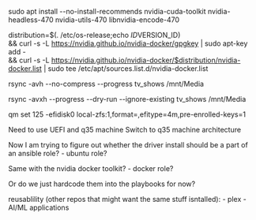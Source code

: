 sudo apt install --no-install-recommends nvidia-cuda-toolkit nvidia-headless-470 nvidia-utils-470 libnvidia-encode-470




distribution=$(. /etc/os-release;echo $ID$VERSION_ID) \
   && curl -s -L https://nvidia.github.io/nvidia-docker/gpgkey | sudo apt-key add - \
   && curl -s -L https://nvidia.github.io/nvidia-docker/$distribution/nvidia-docker.list | sudo tee /etc/apt/sources.list.d/nvidia-docker.list
   


rsync -avh --no-compress --progress tv_shows /mnt/Media


rsync -avxh --progress --dry-run --ignore-existing tv_shows /mnt/Media



qm set 125 -efidisk0 local-zfs:1,format=<format>,efitype=4m,pre-enrolled-keys=1


Need to use UEFI and q35 machine
Switch to q35 machine architecture




Now I am trying to figure out whether the driver install should be a part of an ansible role?
    - ubuntu role?

Same with the nvidia docker toolkit?
    - docker role?


Or do we just hardcode them into the playbooks for now?


reusablility (other repos that might want the same stuff isntalled):
    - plex
    - AI/ML applications
